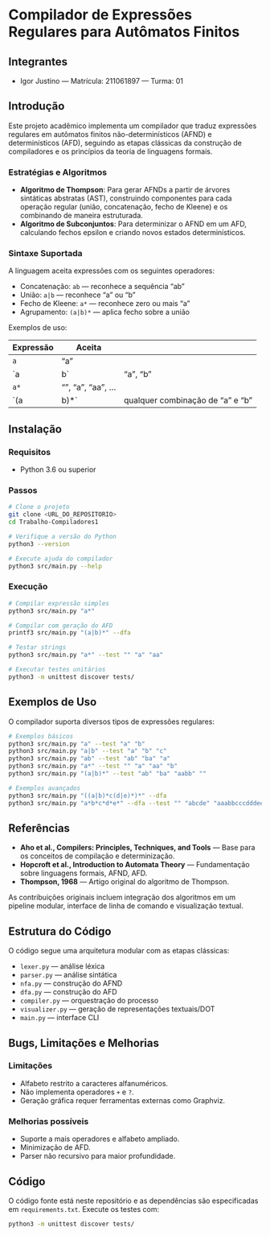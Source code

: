 # Compilador de Expressões Regulares para Autômatos Finitos

## Integrantes

* Igor Justino — Matrícula: 211061897 — Turma: 01

## Introdução

Este projeto acadêmico implementa um compilador que traduz expressões regulares em autômatos finitos não-determinísticos (AFND) e determinísticos (AFD), seguindo as etapas clássicas da construção de compiladores e os princípios da teoria de linguagens formais.

### Estratégias e Algoritmos

* **Algoritmo de Thompson**: Para gerar AFNDs a partir de árvores sintáticas abstratas (AST), construindo componentes para cada operação regular (união, concatenação, fecho de Kleene) e os combinando de maneira estruturada.
* **Algoritmo de Subconjuntos**: Para determinizar o AFND em um AFD, calculando fechos epsilon e criando novos estados determinísticos.

### Sintaxe Suportada

A linguagem aceita expressões com os seguintes operadores:

* Concatenação: `ab` — reconhece a sequência “ab”
* União: `a|b` — reconhece “a” ou “b”
* Fecho de Kleene: `a*` — reconhece zero ou mais “a”
* Agrupamento: `(a|b)*` — aplica fecho sobre a união

Exemplos de uso:

| Expressão | Aceita           |                                  |
| --------- | ---------------- | -------------------------------- |
| `a`       | “a”              |                                  |
| \`a       | b\`              | “a”, “b”                         |
| `a*`      | “”, “a”, “aa”, … |                                  |
| \`(a      | b)\*\`           | qualquer combinação de “a” e “b” |

## Instalação

### Requisitos

* Python 3.6 ou superior

### Passos

```bash
# Clone o projeto
git clone <URL_DO_REPOSITORIO>
cd Trabalho-Compiladores1

# Verifique a versão do Python
python3 --version

# Execute ajuda do compilador
python3 src/main.py --help
```

### Execução

```bash
# Compilar expressão simples
python3 src/main.py "a*"

# Compilar com geração do AFD
printf3 src/main.py "(a|b)*" --dfa

# Testar strings
python3 src/main.py "a*" --test "" "a" "aa"

# Executar testes unitários
python3 -m unittest discover tests/
```

## Exemplos de Uso

O compilador suporta diversos tipos de expressões regulares:

```bash
# Exemplos básicos
python3 src/main.py "a" --test "a" "b"
python3 src/main.py "a|b" --test "a" "b" "c"
python3 src/main.py "ab" --test "ab" "ba" "a"
python3 src/main.py "a*" --test "" "a" "aa" "b"
python3 src/main.py "(a|b)*" --test "ab" "ba" "aabb" ""

# Exemplos avançados
python3 src/main.py "((a|b)*c(d|e)*)*" --dfa
python3 src/main.py "a*b*c*d*e*" --dfa --test "" "abcde" "aaabbcccdddeee"
```

## Referências

* **Aho et al., Compilers: Principles, Techniques, and Tools** — Base para os conceitos de compilação e determinização.
* **Hopcroft et al., Introduction to Automata Theory** — Fundamentação sobre linguagens formais, AFND, AFD.
* **Thompson, 1968** — Artigo original do algoritmo de Thompson.

As contribuições originais incluem integração dos algoritmos em um pipeline modular, interface de linha de comando e visualização textual.

## Estrutura do Código

O código segue uma arquitetura modular com as etapas clássicas:

* `lexer.py` — análise léxica
* `parser.py` — análise sintática
* `nfa.py` — construção do AFND
* `dfa.py` — construção do AFD
* `compiler.py` — orquestração do processo
* `visualizer.py` — geração de representações textuais/DOT
* `main.py` — interface CLI

## Bugs, Limitações e Melhorias

### Limitações

* Alfabeto restrito a caracteres alfanuméricos.
* Não implementa operadores `+` e `?`.
* Geração gráfica requer ferramentas externas como Graphviz.

### Melhorias possíveis

* Suporte a mais operadores e alfabeto ampliado.
* Minimização de AFD.
* Parser não recursivo para maior profundidade.

## Código

O código fonte está neste repositório e as dependências são especificadas em `requirements.txt`. Execute os testes com:

```bash
python3 -m unittest discover tests/
```

